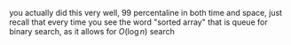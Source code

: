 you actually did this very well, 99 percentaline in both time and space, just recall that every time you see the word "sorted array" that is queue for binary search, as it allows for $O(\log{n})$ search